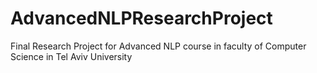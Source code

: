 # AdvancedNLPResearchProject
Final Research Project for Advanced NLP course in faculty of Computer Science  in Tel Aviv University 
